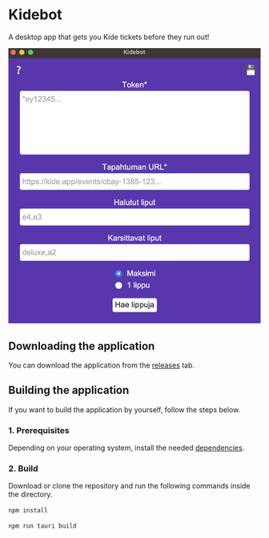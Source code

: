 # Kidebot

A desktop app that gets you Kide tickets before they run out!

![Pictures of the UI](public/interface.png 'Kidebot')

## Downloading the application

You can download the application from the
[releases](https://github.com/ninosalonen/kidebot/releases/) tab.

## Building the application

If you want to build the application by yourself, follow the steps below.

### 1. Prerequisites

Depending on your operating system, install the needed
[dependencies](https://tauri.app/v1/guides/getting-started/prerequisites).

### 2. Build

Download or clone the repository and run the following commands inside the directory.

`npm install`

`npm run tauri build`
